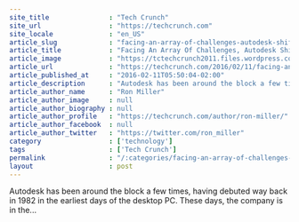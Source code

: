 ```yaml
---
site_title               : "Tech Crunch"
site_url                 : "https://techcrunch.com"
site_locale              : "en_US"
article_slug             : "facing-an-array-of-challenges-autodesk-shifts-to-subscription-pricing"
article_title            : "Facing An Array Of Challenges, Autodesk Shifts To Subscription Pricing"
article_image            : "https://tctechcrunch2011.files.wordpress.com/2016/02/autodesk-pier-9.jpg?w=764&h=400&crop=1"
article_url              : "https://techcrunch.com/2016/02/11/facing-an-array-of-challenges-autodesk-shifts-to-subscription-pricing/"
article_published_at     : "2016-02-11T05:50:04-02:00"
article_description      : "Autodesk has been around the block a few times, having debuted way back in 1982 in the earliest days of the desktop PC. These days, the company is in the..."
article_author_name      : "Ron Miller"
article_author_image     : null
article_author_biography : null
article_author_profile   : "https://techcrunch.com/author/ron-miller/"
article_author_facebook  : null
article_author_twitter   : "https://twitter.com/ron_miller"
category                 : ['technology']
tags                     : ['Tech Crunch']
permalink                : "/:categories/facing-an-array-of-challenges-autodesk-shifts-to-subscription-pricing/"
layout                   : post
---
```


Autodesk has been around the block a few times, having debuted way back in 1982 in the earliest days of the desktop PC. These days, the company is in the...
